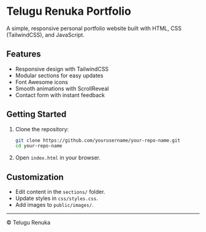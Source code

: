 # Telugu Renuka Portfolio

A simple, responsive personal portfolio website built with HTML, CSS (TailwindCSS), and JavaScript.

## Features

- Responsive design with TailwindCSS
- Modular sections for easy updates
- Font Awesome icons
- Smooth animations with ScrollReveal
- Contact form with instant feedback

## Getting Started

1. Clone the repository:
   ```bash
   git clone https://github.com/yourusername/your-repo-name.git
   cd your-repo-name
   ```
2. Open `index.html` in your browser.

## Customization

- Edit content in the `sections/` folder.
- Update styles in `css/styles.css`.
- Add images to `public/images/`.

---

© Telugu Renuka
